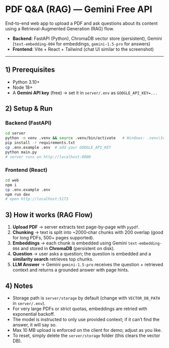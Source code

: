 # PDF Q&A (RAG) — Gemini Free API

End-to-end web app to upload a PDF and ask questions about its content using a Retrieval-Augmented Generation (RAG) flow.
- **Backend**: FastAPI (Python), ChromaDB vector store (persistent), Gemini (`text-embedding-004` for embeddings, `gemini-1.5-pro` for answers)
- **Frontend**: Vite + React + Tailwind (chat UI similar to the screenshot)

---

## 1) Prerequisites
- Python 3.10+
- Node 18+
- A **Gemini API key** (free) → set it in `server/.env` as `GOOGLE_API_KEY=...`

## 2) Setup & Run

### Backend (FastAPI)
```bash
cd server
python -m venv .venv && source .venv/bin/activate   # Windows: .venv\Scripts\activate
pip install -r requirements.txt
cp .env.example .env  # add your GOOGLE_API_KEY
python main.py
# server runs on http://localhost:8000
```

### Frontend (React)
```bash
cd web
npm i
cp .env.example .env
npm run dev
# open http://localhost:5173
```

## 3) How it works (RAG Flow)
1. **Upload PDF** → server extracts text page-by-page with `pypdf`.
2. **Chunking** → text is split into ~2000‑char chunks with 200 overlap (good for long PDFs, 500+ pages supported).
3. **Embeddings** → each chunk is embedded using Gemini `text-embedding-004` and stored in **ChromaDB** (persistent on disk).
4. **Question** → user asks a question; the question is embedded and a **similarity search** retrieves top chunks.
5. **LLM Answer** → Gemini `gemini-1.5-pro` receives the question + retrieved context and returns a grounded answer with page hints.

## 4) Notes
- Storage path is `server/storage` by default (change with `VECTOR_DB_PATH` in `server/.env`).
- For very large PDFs or strict quotas, embeddings are retried with exponential backoff.
- The model is instructed to only use provided context; if it can’t find the answer, it will say so.
- Max 10 MB upload is enforced on the client for demo; adjust as you like.
- To reset, simply delete the `server/storage` folder (this clears the vector DB).
